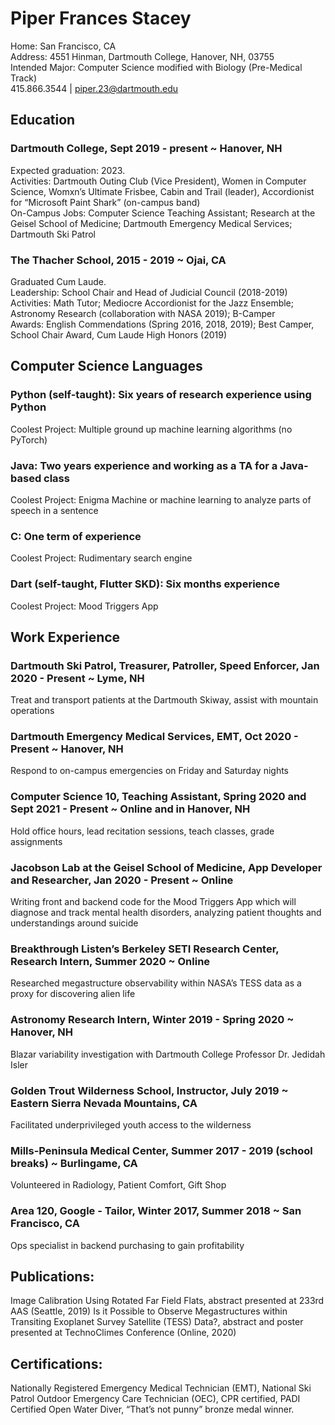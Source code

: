 
# Piper Frances Stacey
Home: San Francisco, CA<br/>
Address: 4551 Hinman, Dartmouth College, Hanover, NH, 03755<br/>
Intended Major: Computer Science modified with Biology (Pre-Medical Track)<br/>
415.866.3544 | piper.23@dartmouth.edu<br/>

## Education
### Dartmouth College, Sept 2019 - present ~ Hanover, NH
Expected graduation: 2023. <br/>
Activities: Dartmouth Outing Club (Vice President), Women in Computer Science, Womxn’s Ultimate Frisbee, Cabin and Trail (leader), Accordionist for “Microsoft Paint Shark” (on-campus band)<br/>
On-Campus Jobs: Computer Science Teaching Assistant; Research at the Geisel School of Medicine; Dartmouth Emergency Medical Services; Dartmouth Ski Patrol<br/>

### The Thacher School, 2015 - 2019 ~ Ojai, CA
Graduated Cum Laude.<br/>
Leadership: School Chair and Head of Judicial Council (2018-2019)<br/>
Activities: Math Tutor; Mediocre Accordionist for the Jazz Ensemble; Astronomy Research (collaboration with NASA 2019); B-Camper<br/>
Awards: English Commendations (Spring 2016, 2018, 2019); Best Camper, School Chair Award, Cum Laude High Honors (2019)<br/>

## Computer Science Languages
### Python (self-taught): Six years of research experience using Python 
Coolest Project: Multiple ground up machine learning algorithms (no PyTorch)
### Java: Two years experience and working as a TA for a Java-based class
Coolest Project: Enigma Machine or machine learning to analyze parts of speech in a sentence
### C: One term of experience
Coolest Project: Rudimentary search engine 
### Dart (self-taught, Flutter SKD): Six months experience
Coolest Project: Mood Triggers App

## Work Experience
### Dartmouth Ski Patrol, Treasurer, Patroller, Speed Enforcer, Jan 2020 - Present ~ Lyme, NH
Treat and transport patients at the Dartmouth Skiway, assist with mountain operations
### Dartmouth Emergency Medical Services, EMT, Oct 2020 - Present ~ Hanover, NH
Respond to on-campus emergencies on Friday and Saturday nights
### Computer Science 10, Teaching Assistant, Spring 2020 and Sept 2021 - Present ~ Online and in Hanover, NH
Hold office hours, lead recitation sessions, teach classes, grade assignments
### Jacobson Lab at the Geisel School of Medicine, App Developer and Researcher, Jan 2020 - Present ~ Online
Writing front and backend code for the Mood Triggers App which will diagnose and track mental health disorders, analyzing patient thoughts and understandings around suicide
### Breakthrough Listen’s Berkeley SETI Research Center, Research Intern, Summer 2020 ~ Online
Researched megastructure observability within NASA’s TESS data as a proxy for discovering alien life
### Astronomy Research Intern, Winter 2019 - Spring 2020 ~ Hanover, NH
Blazar variability investigation with Dartmouth College Professor Dr. Jedidah Isler
### Golden Trout Wilderness School, Instructor, July 2019 ~ Eastern Sierra Nevada Mountains, CA
Facilitated underprivileged youth access to the wilderness
### Mills-Peninsula Medical Center, Summer 2017 - 2019 (school breaks) ~ Burlingame, CA
Volunteered in Radiology, Patient Comfort, Gift Shop
### Area 120, Google - Tailor, Winter 2017, Summer 2018 ~ San Francisco, CA
Ops specialist in backend purchasing to gain profitability

## Publications:
Image Calibration Using Rotated Far Field Flats, abstract presented at 233rd AAS (Seattle, 2019)
Is it Possible to Observe Megastructures within Transiting Exoplanet Survey Satellite (TESS) Data?, abstract and poster presented at TechnoClimes Conference (Online, 2020)

## Certifications:
Nationally Registered Emergency Medical Technician (EMT), National Ski Patrol Outdoor Emergency Care Technician (OEC), CPR certified, PADI Certified Open Water Diver, “That’s not punny” bronze medal winner.

